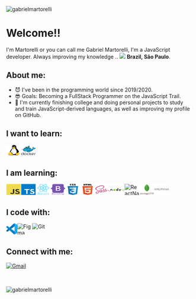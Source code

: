 <p align="left"> <img src="https://komarev.com/ghpvc/?username=gabrielmartorelli&label=Profile%20views&color=b40e1e&style=flat" alt="gabrielmartorelli" /> </p>

<h1> Welcome!! </h1>

<p> I'm Martorelli or you can call me Gabriel Martorelli, I'm a JavaScript developer. Always improving my knowledge .. <img src="https://acegif.com/wp-content/gif/brazilian-flag-14.gif" width="13" /> <b>Brazil, São Paulo</b>.
<p>

## About me:

- 😈 I've been in the programming world since 2019/2020.
- 😎 Goals: Becoming a FullStack Programmer on the JavaScript Trail.
- 🤬 I'm currently finishing college and doing personal projects to study and train JavaScript-derived languages, as well as improving my profile on GitHub.

## I want to learn:

<img align="left" title="Linux" alt="Linux" height="30" width="40" src="https://raw.githubusercontent.com/devicons/devicon/master/icons/linux/linux-original.svg" />
  
<img align="left" title="Docker" alt="Docker" height="30" width="40" src="https://raw.githubusercontent.com/devicons/devicon/master/icons/docker/docker-original-wordmark.svg" />    
 
<br />
<br />

## I am learning:

<img align="left" title="JavaScript" alt="JavaScript" height="30" width="40" src="https://raw.githubusercontent.com/devicons/devicon/master/icons/javascript/javascript-original.svg" />

<img align="left" title="TypeScript" alt="TypeScript" height="30" width="40" src="https://raw.githubusercontent.com/devicons/devicon/master/icons/typescript/typescript-original.svg" />

<img align="left" title="React" alt="React" height="30" width="40" src="https://raw.githubusercontent.com/devicons/devicon/master/icons/react/react-original-wordmark.svg" />

<img align="left" title="Bootstrap" alt="Bootstrap" height="30" width="40" src="https://raw.githubusercontent.com/devicons/devicon/master/icons/bootstrap/bootstrap-plain-wordmark.svg" />

<img align="left" title="Css" alt="Css" height="30" width="40" src="https://raw.githubusercontent.com/devicons/devicon/master/icons/css3/css3-original-wordmark.svg" />

<img align="left" title="Html" alt="Html" height="30" width="40" src="https://raw.githubusercontent.com/devicons/devicon/master/icons/html5/html5-original-wordmark.svg" />

<img align="left" title="Sass" alt="Sass" height="30" width="40" src="https://raw.githubusercontent.com/devicons/devicon/master/icons/sass/sass-original.svg" />

<img align="left" title="Node" alt="Node" height="30" width="40" src="https://raw.githubusercontent.com/devicons/devicon/master/icons/nodejs/nodejs-original-wordmark.svg" />

<img align="left" title="ReactNative" alt="ReactNative" height="30" width="40" src="https://reactnative.dev/img/header_logo.svg" />

<img align="left" title="Mongodb" alt="Mongodb" height="30" width="40" src="https://raw.githubusercontent.com/devicons/devicon/master/icons/mongodb/mongodb-original-wordmark.svg" />
  
<img align="left" title="Express" alt="Express" height="30" width="40" src="https://raw.githubusercontent.com/devicons/devicon/master/icons/express/express-original-wordmark.svg" />  
  
<br />
<br />

## I code with:

<img align="left" title="Visual Studio Code" alt="Visual Studio Code" height="30" width="30" src="https://raw.githubusercontent.com/github/explore/80688e429a7d4ef2fca1e82350fe8e3517d3494d/topics/visual-studio-code/visual-studio-code.png" />

<img align="left" title="Figma" alt="Figma" height="30" width="40" src="https://www.vectorlogo.zone/logos/figma/figma-icon.svg" />

<img align="left" title="Git" alt="Git" height="30" width="40" src="https://www.vectorlogo.zone/logos/git-scm/git-scm-icon.svg" />

<br />
<br />

## Connect with me:

<p align="left">
<a href="mailto:martorelli_biel@outlook.com" target="_blank"><img alt="Gmail" src="https://img.shields.io/badge/Email-%230077B5.svg?&style=for-the-badge&logo=microsoft-outlook&logoColor=white" /></a>
</p>

<br />

<p><img align="center" src="https://github-readme-stats.vercel.app/api/top-langs?username=gabrielmartorelli&show_icons=true&theme=dark&locale=en&layout=compact" alt="gabrielmartorelli" /></p>
